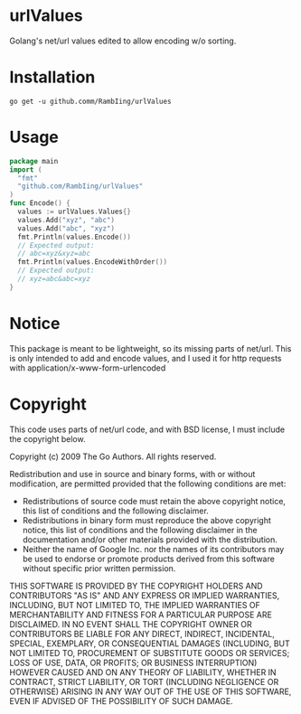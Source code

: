 # urlValues
Golang's net/url values edited to allow encoding w/o sorting.

# Installation
```
go get -u github.comm/RambIing/urlValues
```
# Usage
```go
package main
import (
  "fmt"
  "github.com/RambIing/urlValues"
)
func Encode() {
  values := urlValues.Values{}
  values.Add("xyz", "abc")
  values.Add("abc", "xyz")
  fmt.Println(values.Encode())
  // Expected output:
  // abc=xyz&xyz=abc
  fmt.Println(values.EncodeWithOrder())
  // Expected output:
  // xyz=abc&abc=xyz
}
```
# Notice

This package is meant to be lightweight, so its missing parts of net/url. This is only intended to add and encode values, and I used it for http requests with application/x-www-form-urlencoded

# Copyright
This code uses parts of net/url code, and with BSD license, I must include the copyright below.

Copyright (c) 2009 The Go Authors. All rights reserved.

Redistribution and use in source and binary forms, with or without
modification, are permitted provided that the following conditions are
met:

   * Redistributions of source code must retain the above copyright
notice, this list of conditions and the following disclaimer.
   * Redistributions in binary form must reproduce the above
copyright notice, this list of conditions and the following disclaimer
in the documentation and/or other materials provided with the
distribution.
   * Neither the name of Google Inc. nor the names of its
contributors may be used to endorse or promote products derived from
this software without specific prior written permission.

THIS SOFTWARE IS PROVIDED BY THE COPYRIGHT HOLDERS AND CONTRIBUTORS
"AS IS" AND ANY EXPRESS OR IMPLIED WARRANTIES, INCLUDING, BUT NOT
LIMITED TO, THE IMPLIED WARRANTIES OF MERCHANTABILITY AND FITNESS FOR
A PARTICULAR PURPOSE ARE DISCLAIMED. IN NO EVENT SHALL THE COPYRIGHT
OWNER OR CONTRIBUTORS BE LIABLE FOR ANY DIRECT, INDIRECT, INCIDENTAL,
SPECIAL, EXEMPLARY, OR CONSEQUENTIAL DAMAGES (INCLUDING, BUT NOT
LIMITED TO, PROCUREMENT OF SUBSTITUTE GOODS OR SERVICES; LOSS OF USE,
DATA, OR PROFITS; OR BUSINESS INTERRUPTION) HOWEVER CAUSED AND ON ANY
THEORY OF LIABILITY, WHETHER IN CONTRACT, STRICT LIABILITY, OR TORT
(INCLUDING NEGLIGENCE OR OTHERWISE) ARISING IN ANY WAY OUT OF THE USE
OF THIS SOFTWARE, EVEN IF ADVISED OF THE POSSIBILITY OF SUCH DAMAGE.
